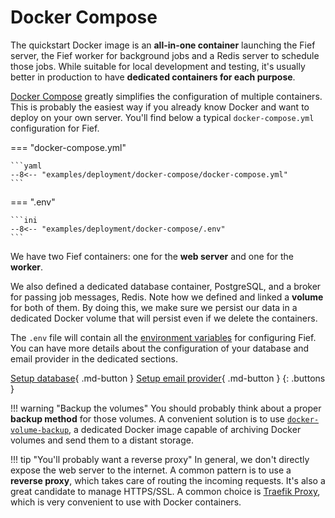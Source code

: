 # Docker Compose

The quickstart Docker image is an **all-in-one container** launching the Fief server, the Fief worker for background jobs and a Redis server to schedule those jobs. While suitable for local development and testing, it's usually better in production to have **dedicated containers for each purpose**.

[Docker Compose](https://docs.docker.com/compose/) greatly simplifies the configuration of multiple containers. This is probably the easiest way if you already know Docker and want to deploy on your own server. You'll find below a typical `docker-compose.yml` configuration for Fief.

=== "docker-compose.yml"

    ```yaml
    --8<-- "examples/deployment/docker-compose/docker-compose.yml"
    ```

=== ".env"

    ```ini
    --8<-- "examples/deployment/docker-compose/.env"
    ```

We have two Fief containers: one for the **web server** and one for the **worker**.

We also defined a dedicated database container, PostgreSQL, and a broker for passing job messages, Redis. Note how we defined and linked a **volume** for both of them. By doing this, we make sure we persist our data in a dedicated Docker volume that will persist even if we delete the containers.

The `.env` file will contain all the [environment variables](../environment-variables.md) for configuring Fief. You can have more details about the configuration of your database and email provider in the dedicated sections.

[Setup database](setup-database.md){ .md-button }
[Setup email provider](setup-email-provider.md){ .md-button }
{: .buttons }

!!! warning "Backup the volumes"
    You should probably think about a proper **backup method** for those volumes. A convenient solution is to use [`docker-volume-backup`](https://github.com/jareware/docker-volume-backup), a dedicated Docker image capable of archiving Docker volumes and send them to a distant storage.

!!! tip "You'll probably want a reverse proxy"
    In general, we don't directly expose the web server to the internet. A common pattern is to use a **reverse proxy**, which takes care of routing the incoming requests. It's also a great candidate to manage HTTPS/SSL. A common choice is [Traefik Proxy](https://doc.traefik.io/traefik/), which is very convenient to use with Docker containers.
